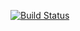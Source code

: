 [![Build Status](http://sarah-ci.cu.cc/clinr/socialyou.co.vu/badge)](http://sarah-ci.cu.cc/clinr/socialyou.co.vu/badge)
